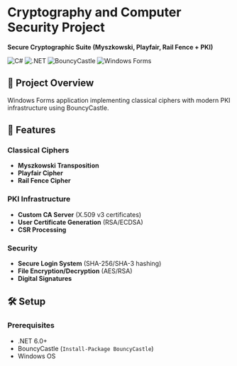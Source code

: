 # Cryptography and Computer Security Project  
**Secure Cryptographic Suite (Myszkowski, Playfair, Rail Fence + PKI)**  

![C#](https://img.shields.io/badge/C%23-239120?logo=c-sharp) 
![.NET](https://img.shields.io/badge/.NET-512BD4?logo=dotnet) 
![BouncyCastle](https://img.shields.io/badge/Bouncy_Castle-5C3317)
![Windows Forms](https://img.shields.io/badge/Windows_Forms-0078D4)

## 🔐 Project Overview
Windows Forms application implementing classical ciphers with modern PKI infrastructure using BouncyCastle.

## 🌟 Features
### Classical Ciphers
- **Myszkowski Transposition**
- **Playfair Cipher** 
- **Rail Fence Cipher**

### PKI Infrastructure
- **Custom CA Server** (X.509 v3 certificates)
- **User Certificate Generation** (RSA/ECDSA)
- **CSR Processing**

### Security
- **Secure Login System** (SHA-256/SHA-3 hashing)
- **File Encryption/Decryption** (AES/RSA)
- **Digital Signatures**

## 🛠 Setup
### Prerequisites
- .NET 6.0+
- BouncyCastle (`Install-Package BouncyCastle`)
- Windows OS

